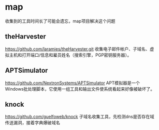 # map

收集到的工具时间长了可能会遗忘，map项目解决这个问题

## theHarvester

https://github.com/laramies/theHarvester.git
收集电子邮件帐户、子域名、虚拟主机和打开端口/信息和雇员姓名（搜索引擎，PGP密钥服务器）。

## APTSimulator

https://github.com/NextronSystems/APTSimulator
APT模拟器是一个Windows批处理脚本，它使用一组工具和输出文件使系统看起来好像被破坏了。

## knock

https://github.com/guelfoweb/knock
子域名收集工具，先检测dns是否存在域传送漏洞，接着字典爆破域名
